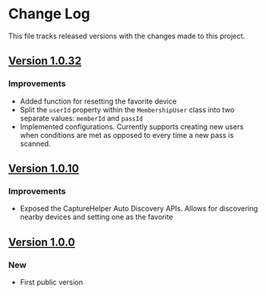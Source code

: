 
# Change Log
This file tracks released versions with the changes made to this project.

## [Version 1.0.32](https://github.com/SocketMobile/clubkit-ios/releases/tag/1.0.32)
### Improvements
* Added function for resetting the favorite device
* Split the `userId` property within the `MembershipUser` class into two separate values: `memberId` and `passId`
* Implemented configurations. Currently supports creating new users when conditions are met as opposed to every time a new pass is scanned.

## [Version 1.0.10](https://github.com/SocketMobile/clubkit-ios/releases/tag/1.0.10)
### Improvements
* Exposed the CaptureHelper Auto Discovery APIs. Allows for discovering nearby devices and setting one as the favorite

## [Version 1.0.0](https://github.com/SocketMobile/clubkit-ios/releases/tag/1.0.0)
### New
* First public version
